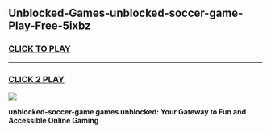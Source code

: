
## Unblocked-Games-unblocked-soccer-game-Play-Free-5ixbz
<h3>
<a href="https://premium76.site?title=unblocked-soccer-game&ref=22A">CLICK TO PLAY</a></h3>
<hr>

<h3>
<a href="https://premium76.site?title=unblocked-soccer-game&ref=22A">CLICK 2 PLAY</a>
  
</h3>

<a href="https://premium76.site?title=unblocked-soccer-game&ref=22A"><img src="https://clearcache.store/games.png"></a>


**unblocked-soccer-game games unblocked: Your Gateway to Fun and Accessible Online Gaming**
